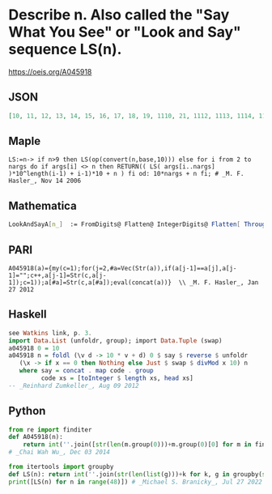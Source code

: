 # Describe n\. Also called the "Say What You See" or "Look and Say" sequence LS\(n\)\.
https://oeis.org/A045918
## JSON
```JSON
[10, 11, 12, 13, 14, 15, 16, 17, 18, 19, 1110, 21, 1112, 1113, 1114, 1115, 1116, 1117, 1118, 1119, 1210, 1211, 22, 1213, 1214, 1215, 1216, 1217, 1218, 1219, 1310, 1311, 1312, 23, 1314, 1315, 1316, 1317, 1318, 1319, 1410, 1411, 1412, 1413, 24, 1415, 1416, 1417]
```
## Maple
```Maple
LS:=n-> if n>9 then LS(op(convert(n,base,10))) else for i from 2 to nargs do if args[i] <> n then RETURN(( LS( args[i..nargs] )*10^length(i-1) + i-1)*10 + n ) fi od: 10*nargs + n fi; # _M. F. Hasler_, Nov 14 2006
```
## Mathematica
```Mathematica
LookAndSayA[n_]  := FromDigits@ Flatten@ IntegerDigits@ Flatten[ Through[{Length, First}[#]] & /@ Split@ IntegerDigits@ n] (* _Robert G. Wilson v_, Jan 27 2012 *)
```
## PARI
```PARI
A045918(a)={my(c=1);for(j=2,#a=Vec(Str(a)),if(a[j-1]==a[j],a[j-1]="";c++,a[j-1]=Str(c,a[j-1]);c=1));a[#a]=Str(c,a[#a]);eval(concat(a))}  \\ _M. F. Hasler_, Jan 27 2012
```
## Haskell
```Haskell
see Watkins link, p. 3.
import Data.List (unfoldr, group); import Data.Tuple (swap)
a045918 0 = 10
a045918 n = foldl (\v d -> 10 * v + d) 0 $ say $ reverse $ unfoldr
   (\x -> if x == 0 then Nothing else Just $ swap $ divMod x 10) n
   where say = concat . map code . group
         code xs = [toInteger $ length xs, head xs]
-- _Reinhard Zumkeller_, Aug 09 2012
```
## Python
```Python
from re import finditer
def A045918(n):
    return int(''.join([str(len(m.group(0)))+m.group(0)[0] for m in finditer(r'(\d)\1*',str(n))]))
# _Chai Wah Wu_, Dec 03 2014
```
```Python
from itertools import groupby
def LS(n): return int(''.join(str(len(list(g)))+k for k, g in groupby(str(n))))
print([LS(n) for n in range(48)]) # _Michael S. Branicky_, Jul 27 2022
```
